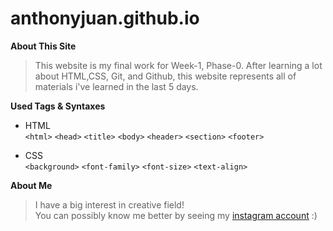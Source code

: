 # anthonyjuan.github.io

**About This Site**

>This website is my final work for Week-1, Phase-0. After learning a lot about HTML,CSS, Git, and Github, this website represents all of materials i've learned in the last 5 days.


**Used Tags & Syntaxes**

* HTML  
`<html>`  `<head>`  `<title>`  `<body>`  `<header>`  `<section>`  `<footer>`

* CSS  
`<background>`  `<font-family>`  `<font-size>`  `<text-align>`  

**About Me**

>I have a big interest in creative field!  
>You can possibly know me better by seeing my [instagram account](www.instagram.com/anthonyjuan_) :)
 

